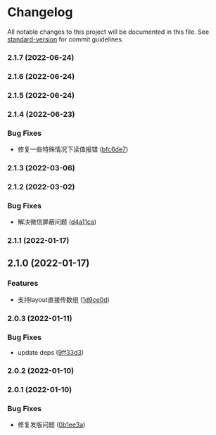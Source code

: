 # Changelog

All notable changes to this project will be documented in this file. See [standard-version](https://github.com/conventional-changelog/standard-version) for commit guidelines.

### 2.1.7 (2022-06-24)

### 2.1.6 (2022-06-24)

### 2.1.5 (2022-06-24)

### 2.1.4 (2022-06-23)


### Bug Fixes

* 修复一些特殊情况下读值报错 ([bfc6de7](https://github.com/tencent-cdc/formast/commit/bfc6de7031d83c435a84a3fb0ef2dbd123301766))

### 2.1.3 (2022-03-06)

### 2.1.2 (2022-03-02)


### Bug Fixes

* 解决微信屏蔽问题 ([d4a11ca](https://github.com/tencent-cdc/formast/commit/d4a11cac4db8fa65f889b006a84948feed7ca3e8))

### 2.1.1 (2022-01-17)

## 2.1.0 (2022-01-17)


### Features

* 支持layout直接传数组 ([1d9ce0d](https://github.com/tencent-cdc/formast/commit/1d9ce0d89c271e3372994fd94d726464b7decf58))

### 2.0.3 (2022-01-11)


### Bug Fixes

* update deps ([9ff33d3](https://github.com/tencent-cdc/formast/commit/9ff33d3b39f6afcac0ef353a4b0b82bc5f20f2b0))

### 2.0.2 (2022-01-10)

### 2.0.1 (2022-01-10)


### Bug Fixes

* 修复发版问题 ([0b1ee3a](https://github.com/tencent-cdc/formast/commit/0b1ee3a9e901277b24d0726bba7eae8b8fbb69cc))
